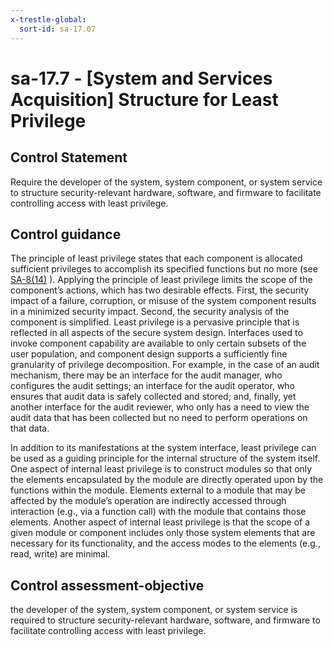 ```yaml
---
x-trestle-global:
  sort-id: sa-17.07
---
```


# sa-17.7 - \[System and Services Acquisition\] Structure for Least Privilege

## Control Statement

Require the developer of the system, system component, or system service to structure security-relevant hardware, software, and firmware to facilitate controlling access with least privilege.

## Control guidance

The principle of least privilege states that each component is allocated sufficient privileges to accomplish its specified functions but no more (see [SA-8(14)](#sa-8.14) ). Applying the principle of least privilege limits the scope of the component’s actions, which has two desirable effects. First, the security impact of a failure, corruption, or misuse of the system component results in a minimized security impact. Second, the security analysis of the component is simplified. Least privilege is a pervasive principle that is reflected in all aspects of the secure system design. Interfaces used to invoke component capability are available to only certain subsets of the user population, and component design supports a sufficiently fine granularity of privilege decomposition. For example, in the case of an audit mechanism, there may be an interface for the audit manager, who configures the audit settings; an interface for the audit operator, who ensures that audit data is safely collected and stored; and, finally, yet another interface for the audit reviewer, who only has a need to view the audit data that has been collected but no need to perform operations on that data.

In addition to its manifestations at the system interface, least privilege can be used as a guiding principle for the internal structure of the system itself. One aspect of internal least privilege is to construct modules so that only the elements encapsulated by the module are directly operated upon by the functions within the module. Elements external to a module that may be affected by the module’s operation are indirectly accessed through interaction (e.g., via a function call) with the module that contains those elements. Another aspect of internal least privilege is that the scope of a given module or component includes only those system elements that are necessary for its functionality, and the access modes to the elements (e.g., read, write) are minimal.

## Control assessment-objective

the developer of the system, system component, or system service is required to structure security-relevant hardware, software, and firmware to facilitate controlling access with least privilege.
